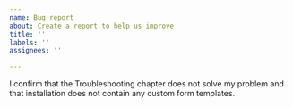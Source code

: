 ```yaml
---
name: Bug report
about: Create a report to help us improve
title: ''
labels: ''
assignees: ''

---
```


I confirm that the Troubleshooting chapter does not solve my problem and that installation does not contain any custom form templates.
